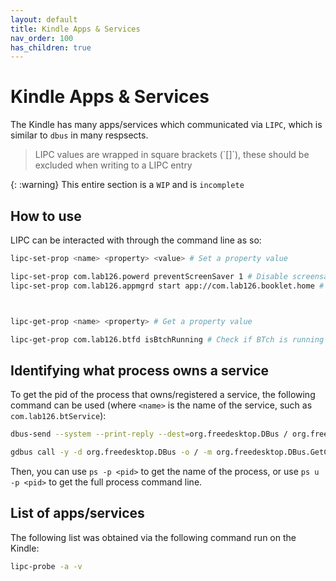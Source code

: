 ```yaml
---
layout: default
title: Kindle Apps & Services
nav_order: 100
has_children: true
---
```


# Kindle Apps & Services
The Kindle has many apps/services which communicated via `LIPC`, which is similar to `dbus` in many respsects.

<blockquote class="info">
LIPC values are wrapped in square brackets (`[]`), these should be excluded when writing to a LIPC entry
</blockquote>

{: :warning}
This entire section is a `WIP` and is `incomplete`

## How to use
LIPC can be interacted with through the command line as so:
~~~bash
lipc-set-prop <name> <property> <value> # Set a property value

lipc-set-prop com.lab126.powerd preventScreenSaver 1 # Disable screensaver
lipc-set-prop com.lab126.appmgrd start app://com.lab126.booklet.home # Open the home "app"



lipc-get-prop <name> <property> # Get a property value

lipc-get-prop com.lab126.btfd isBtchRunning # Check if BTch is running
~~~

## Identifying what process owns a service
To get the pid of the process that owns/registered a service, the following command can be used (where `<name>` is the name of the service, such as `com.lab126.btService`):
~~~bash
dbus-send --system --print-reply --dest=org.freedesktop.DBus / org.freedesktop.DBus.GetConnectionUnixProcessID string:<name> # Longer Command

gdbus call -y -d org.freedesktop.DBus -o / -m org.freedesktop.DBus.GetConnectionUnixProcessID <name> # Slightly Shorter Command
~~~
Then, you can use `ps -p <pid>` to get the name of the process, or use `ps u -p <pid>` to get the full process command line.

## List of apps/services
The following list was obtained via the following command run on the Kindle:
~~~bash
lipc-probe -a -v
~~~